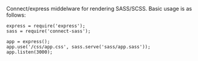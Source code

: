 Connect/express middelware for rendering SASS/SCSS. Basic usage is as follows:

    express = require('express');
    sass = require('connect-sass');

    app = express();
    app.use('/css/app.css', sass.serve('sass/app.sass'));
    app.listen(3000);
